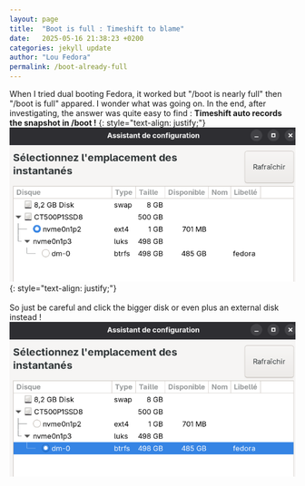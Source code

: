 ```yaml
---
layout: page
title:  "Boot is full : Timeshift to blame"
date:   2025-05-16 21:38:23 +0200
categories: jekyll update
author: "Lou Fedora"
permalink: /boot-already-full
---
```

When I tried dual booting Fedora, it worked but "/boot is nearly full" then "/boot is full" appared. I wonder what was going on. In the end, after investigating, the answer was quite easy to find : <b>Timeshift auto records the snapshot in /boot !</b>
{: style="text-align: justify;"}
<br/>
![time_default](/assets/images/time_default.jpg)
{: style="text-align: justify;"}
<br/><br/>
So just be careful and click the bigger disk or even plus an external disk instead !
<br/>
![time_good](/assets/images/time_good.jpg)

